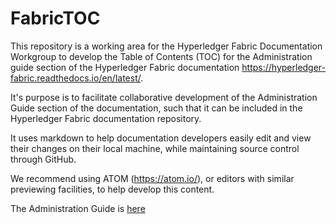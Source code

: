 # FabricTOC

This repository is a working area for the Hyperledger Fabric Documentation Workgroup to develop the Table of Contents (TOC) for the Administration guide section of the Hyperledger Fabric documentation https://hyperledger-fabric.readthedocs.io/en/latest/.

It's purpose is to facilitate collaborative development of the  Administration Guide section of the documentation, such that it can be included in the Hyperledger Fabric documentation repository.

It uses markdown to help documentation developers easily edit and view their changes on their local machine, while maintaining source control through GitHub.

We recommend using ATOM (https://atom.io/), or editors with similar previewing facilities, to help develop this content.

The Administration Guide is [here](./AdminGuide/AdminGuide.md)
